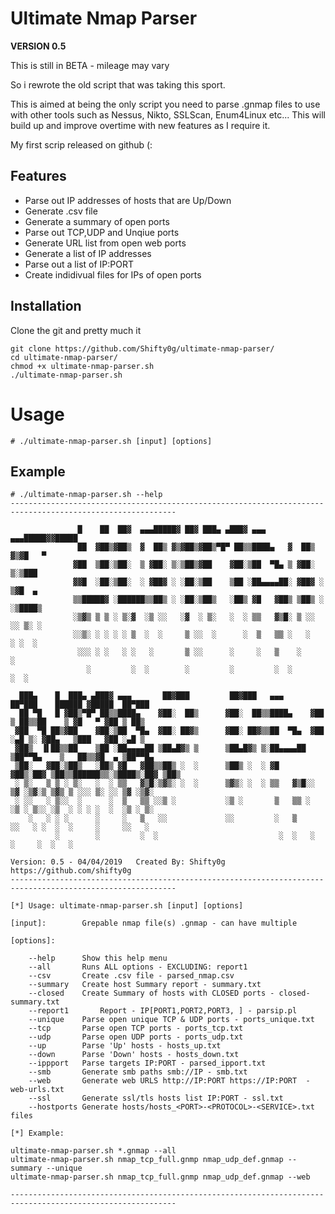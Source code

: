 # Ultimate Nmap Parser 

**VERSION 0.5**

This is still in BETA - mileage may vary


So i rewrote the old script that was taking this sport.

This is aimed at being the only script you need to parse .gnmap files to use with other tools such as Nessus, Nikto, SSLScan, Enum4Linux etc...
This will build up and improve overtime with new features as I require it.


My first scrip released on github (:




## Features
* Parse out IP addresses of hosts that are Up/Down
* Generate .csv file
* Generate a summary of open ports 
* Parse out TCP,UDP and Unqiue ports
* Generate URL list from open web ports
* Generate a list of IP addresses 
* Parse out a list of IP:PORT
* Create indidivual files for IPs of open ports



## Installation

Clone the git and pretty much it 

```
git clone https://github.com/Shifty0g/ultimate-nmap-parser/
cd ultimate-nmap-parser/
chmod +x ultimate-nmap-parser.sh
./ultimate-nmap-parser.sh
```



# Usage

```
# ./ultimate-nmap-parser.sh [input] [options]

```

## Example

```
# ./ultimate-nmap-parser.sh --help
-----------------------------------------------------------------------------------------------------------

               █    ██  ██▓  ▄▄▄█████▓ ██▓ ███▄ ▄███▓ ▄▄▄     ▄▄▄█████▓▓█████                                   
               ██  ▓██▒▓██▒  ▓  ██▒ ▓▒▓██▒▓██▒▀█▀ ██▒▒████▄   ▓  ██▒ ▓▒▓█   ▀                                   
              ▓██  ▒██░▒██░  ▒ ▓██░ ▒░▒██▒▓██    ▓██░▒██  ▀█▄ ▒ ▓██░ ▒░▒███                                     
              ▓▓█  ░██░▒██░  ░ ▓██▓ ░ ░██░▒██    ▒██ ░██▄▄▄▄██░ ▓██▓ ░ ▒▓█  ▄                                   
              ▒▒█████▓ ░██████▒▒██▒ ░ ░██░▒██▒   ░██▒ ▓█   ▓██▒ ▒██▒ ░ ░▒████▒                                  
              ░▒▓▒ ▒ ▒ ░ ▒░▓  ░▒ ░░   ░▓  ░ ▒░   ░  ░ ▒▒   ▓▒█░ ▒ ░░   ░░ ▒░ ░                                  
              ░░▒░ ░ ░ ░ ░ ▒  ░  ░     ▒ ░░  ░      ░  ▒   ▒▒ ░   ░     ░ ░  ░                                  
               ░░░ ░ ░   ░ ░   ░       ▒ ░░      ░     ░   ▒    ░         ░                                     
                 ░         ░  ░        ░         ░         ░  ░           ░  ░                                  
                                                                                                   
  ███▄    █  ███▄ ▄███▓ ▄▄▄       ██▓███         ██▓███   ▄▄▄       ██▀███    ██████ ▓█████  ██▀███   
  ██ ▀█   █ ▓██▒▀█▀ ██▒▒████▄    ▓██░  ██▒      ▓██░  ██▒▒████▄    ▓██ ▒ ██▒▒██    ▒ ▓█   ▀ ▓██ ▒ ██▒ 
 ▓██  ▀█ ██▒▓██    ▓██░▒██  ▀█▄  ▓██░ ██▓▒      ▓██░ ██▓▒▒██  ▀█▄  ▓██ ░▄█ ▒░ ▓██▄   ▒███   ▓██ ░▄█ ▒ 
 ▓██▒  ▐▌██▒▒██    ▒██ ░██▄▄▄▄██ ▒██▄█▓▒ ▒      ▒██▄█▓▒ ▒░██▄▄▄▄██ ▒██▀▀█▄    ▒   ██▒▒▓█  ▄ ▒██▀▀█▄   
 ▒██░   ▓██░▒██▒   ░██▒ ▓█   ▓██▒▒██▒ ░  ░      ▒██▒ ░  ░ ▓█   ▓██▒░██▓ ▒██▒▒██████▒▒░▒████▒░██▓ ▒██▒ 
 ░ ▒░   ▒ ▒ ░ ▒░   ░  ░ ▒▒   ▓▒█░▒▓▒░ ░  ░      ▒▓▒░ ░  ░ ▒▒   ▓▒█░░ ▒▓ ░▒▓░▒ ▒▓▒ ▒ ░░░ ▒░ ░░ ▒▓ ░▒▓░ 
 ░ ░░   ░ ▒░░  ░      ░  ▒   ▒▒ ░░▒ ░           ░▒ ░       ▒   ▒▒ ░  ░▒ ░ ▒░░ ░▒  ░ ░ ░ ░  ░  ░▒ ░ ▒░ 
    ░   ░ ░ ░      ░     ░   ▒   ░░             ░░         ░   ▒     ░░   ░ ░  ░  ░     ░     ░░   ░  
          ░        ░         ░  ░                           ░  ░   ░           ░     ░  ░   ░      

Version: 0.5 - 04/04/2019 	Created By: Shifty0g 	https://github.com/shifty0g  	
-----------------------------------------------------------------------------------------------------------

[*] Usage: ultimate-nmap-parser.sh [input] [options]

[input]:		Grepable nmap file(s) .gnmap - can have multiple

[options]:

	--help		Show this help menu
	--all		Runs ALL options - EXCLUDING: report1
	--csv		Create .csv file - parsed_nmap.csv
	--summary	Create host Summary report - summary.txt
	--closed	Create Summary of hosts with CLOSED ports - closed-summary.txt
  	--report1   	Report - IP[PORT1,PORT2,PORT3, ] - parsip.pl
	--unique	Parse open unique TCP & UDP ports - ports_unique.txt
	--tcp		Parse open TCP ports - ports_tcp.txt
	--udp		Parse open UDP ports - ports_udp.txt
	--up		Parse 'Up' hosts - hosts_up.txt
	--down		Parse 'Down' hosts - hosts_down.txt
	--ippport	Parse targets IP:PORT - parsed_ipport.txt
	--smb		Generate smb paths smb://IP - smb.txt
	--web		Generate web URLS http://IP:PORT https://IP:PORT  - web-urls.txt
	--ssl		Generate ssl/tls hosts list IP:PORT - ssl.txt
	--hostports	Generate hosts/hosts_<PORT>-<PROTOCOL>-<SERVICE>.txt files

[*] Example:

ultimate-nmap-parser.sh *.gnmap --all
ultimate-nmap-parser.sh nmap_tcp_full.gnmp nmap_udp_def.gnmap --summary --unique
ultimate-nmap-parser.sh nmap_tcp_full.gnmp nmap_udp_def.gnmap --web

-----------------------------------------------------------------------------------------------------------

```




